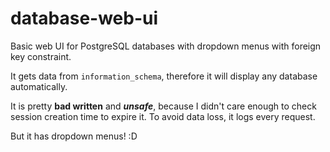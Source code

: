 # database-web-ui
Basic web UI for PostgreSQL databases with dropdown menus with foreign key constraint.

It gets data from `information_schema`, therefore it will display any database automatically.

It is pretty **bad written** and ***unsafe***, because I didn't care enough to check session creation time to expire it. To avoid data loss, it logs every request.

But it has dropdown menus! :D
